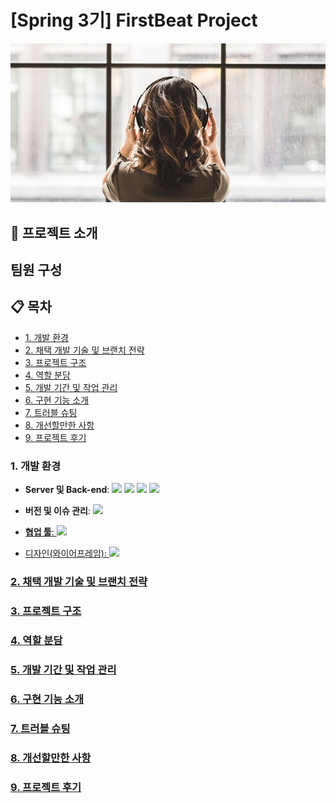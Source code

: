 # [Spring 3기] FirstBeat Project
![image.jpg](image.jpg)

## 📁 프로젝트 소개


## 팀원 구성


## 📋 목차
- [1. 개발 환경](#1-개발-환경)
- [2. 채택 개발 기술 및 브랜치 전략](#2-채택-개발-기술-및-브랜치-전략)
- [3. 프로젝트 구조](#3-프로젝트-구조)
- [4. 역할 분담](#4-역할-분담)
- [5. 개발 기간 및 작업 관리](#5-개발-기간-및-작업-관리)
- [6. 구현 기능 소개](#6-구현-기능-소개)
- [7. 트러블 슈팅](#7-트러블-슈팅)
- [8. 개선할만한 사항](#8-개선할만한-사항)
- [9. 프로젝트 후기](#9-프로젝트-후기)

### 1. 개발 환경
<ul>
 <li><Strong>Server 및 Back-end</Strong>: <img src="https://img.shields.io/badge/java-007396?style=for-the-badge&logo=java&logoColor=white">
<img src="https://img.shields.io/badge/springboot-6DB33F?style=for-the-badge&logo=springboot&logoColor=white">
<img src="https://img.shields.io/badge/gradle-02303A?style=for-the-badge&logo=gradle&logoColor=white"> 
<img src="https://img.shields.io/badge/redis-FF4438?style=for-the-badge&logo=redis&logoColor=white">
 </li>
</ul>
<ul>
  <li><Strong>버전 및 이슈 관리</Strong>: <a href="https://github.com/RealFirstBeat/FirstBeat"><img src="https://img.shields.io/badge/github-181717?style=for-the-badge&logo=github&logoColor=white">
   </li>
</ul>
<ul>
  <li><Strong>협업 툴</Strong>: <img src="https://img.shields.io/badge/Notion-%23000000.svg?style=for-the-badge&logo=notion&logoColor=white">
   </li>
</ul>
<ul>
  <li>디자인(와이어프레임): <img src="https://img.shields.io/badge/figma-%23F24E1E.svg?style=for-the-badge&logo=figma&logoColor=white"
   </li>
</ul>

### 2. 채택 개발 기술 및 브랜치 전략


### 3. 프로젝트 구조

### 4. 역할 분담

### 5. 개발 기간 및 작업 관리

### 6. 구현 기능 소개

### 7. 트러블 슈팅

### 8. 개선할만한 사항

### 9. 프로젝트 후기

